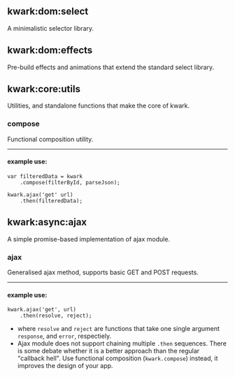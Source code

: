 ## kwark:dom:select

A minimalistic selector library.

## kwark:dom:effects

Pre-build effects and animations that extend the standard select library.

## kwark:core:utils

Utilities, and standalone functions that make the core of kwark.

### compose

Functional composition utility.

---

#### example use:

```
var filteredData = kwark
    .compose(filterById, parseJson);

kwark.ajax('get' url)
    .then(filteredData);
```

## kwark:async:ajax

A simple promise-based implementation of ajax module.  

### ajax

Generalised ajax method, supports basic GET and POST requests.

---

#### example use:

```
kwark.ajax('get', url)
    .then(resolve, reject);
```
-  where `resolve` and `reject` are functions that take one single argument `response`, and `error`, respectiely.
- Ajax module does not support chaining multiple `.then` sequences. There is some debate whether it is a better approach than the regular "callback hell". Use functional composition (`kwark.compose`) instead, it improves the design of your app.